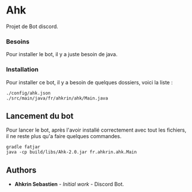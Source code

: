 # Ahk

Projet de Bot discord.

### Besoins

Pour installer le bot, il y a juste besoin de java.

### Installation

Pour installer ce bot, il y a besoin de quelques dossiers, voici la liste :

```
./config/ahk.json
./src/main/java/fr/ahkrin/ahk/Main.java
```

## Lancement du bot

Pour lancer le bot, après l'avoir installé correctement avec tout les fichiers,
il ne reste plus qu'a faire quelques commandes.

```
gradle fatjar
java -cp build/libs/Ahk-2.0.jar fr.ahkrin.ahk.Main
```

## Authors

* **Ahkrin Sebastien** - *Initial work* - Discord Bot.
